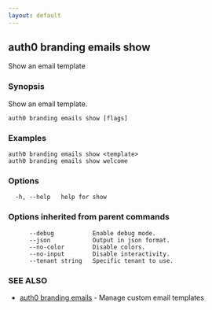 ```yaml
---
layout: default
---
```

## auth0 branding emails show

Show an email template

### Synopsis

Show an email template.

```
auth0 branding emails show [flags]
```

### Examples

```
auth0 branding emails show <template>
auth0 branding emails show welcome
```

### Options

```
  -h, --help   help for show
```

### Options inherited from parent commands

```
      --debug           Enable debug mode.
      --json            Output in json format.
      --no-color        Disable colors.
      --no-input        Disable interactivity.
      --tenant string   Specific tenant to use.
```

### SEE ALSO

* [auth0 branding emails](auth0_branding_emails.md)	 - Manage custom email templates

